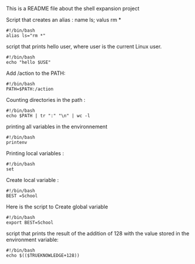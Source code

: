 This is a README file about the shell expansion project

Script that creates an alias : name ls; valus rm *

	#!/bin/bash
	alias ls="rm *"

 script that prints hello user, where user is the current Linux user.

	#!/bin/bash 
	echo "hello $USE"

Add /action to the PATH:

	#!/bin/bash
	PATH=$PATH:/action 

Counting directories in the path :

	#!/bin/bash
	echo $PATH | tr ":" "\n" | wc -l

printing all variables in the environnement 

	#!/bin/bash
	printenv

Printing local variables : 
	
	#!/bin/bash
	set 

Create local variable :

	#!/bin/bash
	BEST =School

Here is the script to Create global variable 

	#!/bin/bash
	export BEST=School


script that prints the result of the addition of 128 with the value stored in the environment variable:

	#!/bin/bash
	echo $(($TRUEKNOWLEDGE+128)) 



